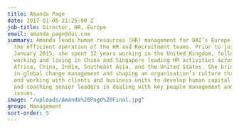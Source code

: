 ```yaml
---
title: Amanda Page
date: 2017-01-05 21:25:00 Z
job-title: Director, HR, Europe
email: amanda_page@dai.com
summary: Amanda leads human resources (HR) management for DAI’s Europe business, ensuring
  the efficient operation of the HR and Recruitment teams. Prior to joining DAI in
  January 2015, she spent 12 years working in the United Kingdom, followed by 10 years
  working and living in China and Singapore leading HR activities across Afghanistan,
  Africa, China, India, Southeast Asia, and the United States. She brings experience
  in global change management and shaping an organisation’s culture through partnering
  and working with clients and business units to develop human capital strategies
  and coaching senior leaders in dealing with key people management and development
  issues.
image: "/uploads/Amanda%20Page%20Final.jpg"
group: Management
sort-order: 5
---
```


